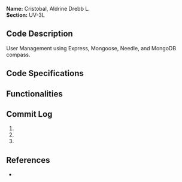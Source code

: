﻿
**Name:** Cristobal, Aldrine Drebb L. <br/>
**Section:** UV-3L

## Code Description
User Management using Express, Mongoose, Needle, and MongoDB compass.

## Code Specifications


## Functionalities


## Commit Log

1.  
2.  
3.  

## References
 - 